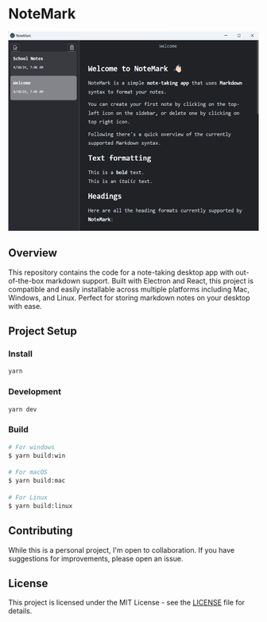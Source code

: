 # NoteMark

<img height="400" src="App Screenshot.png">

## Overview

This repository contains the code for a note-taking desktop app with out-of-the-box markdown support. Built with Electron and React, this project is compatible and easily installable across multiple platforms including Mac, Windows, and Linux. Perfect for storing markdown notes on your desktop with ease.

## Project Setup

### Install

```bash
yarn
```

### Development

```bash
yarn dev
```

### Build

```bash
# For windows
$ yarn build:win

# For macOS
$ yarn build:mac

# For Linux
$ yarn build:linux
```

## Contributing

While this is a personal project, I'm open to collaboration. If you have suggestions for improvements, please open an issue.

## License

This project is licensed under the MIT License - see the [LICENSE](LICENSE) file for details.

<br>
